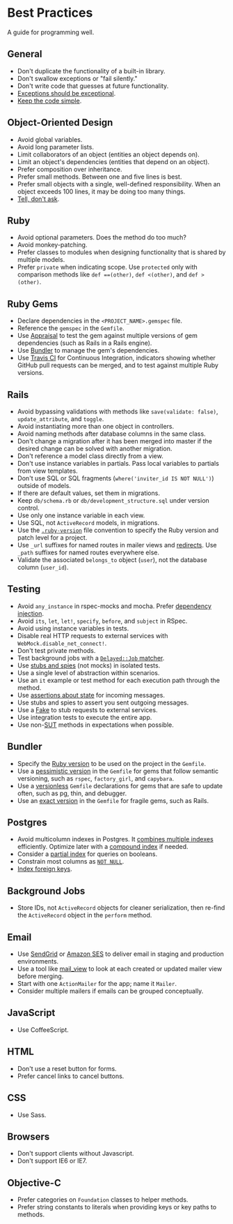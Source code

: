 Best Practices
==============

A guide for programming well.

General
-------

* Don't duplicate the functionality of a built-in library.
* Don't swallow exceptions or "fail silently."
* Don't write code that guesses at future functionality.
* [Exceptions should be exceptional].
* [Keep the code simple].

[Exceptions should be exceptional]: http://rdd.me/yichhgvu
[Keep the code simple]: http://rdd.me/ko2aqda2

Object-Oriented Design
----------------------

* Avoid global variables.
* Avoid long parameter lists.
* Limit collaborators of an object (entities an object depends on).
* Limit an object's dependencies (entities that depend on an object).
* Prefer composition over inheritance.
* Prefer small methods. Between one and five lines is best.
* Prefer small objects with a single, well-defined responsibility. When an
  object exceeds 100 lines, it may be doing too many things.
* [Tell, don't ask].

[Tell, don't ask]: http://goo.gl/Ztawt

Ruby
----

* Avoid optional parameters. Does the method do too much?
* Avoid monkey-patching.
* Prefer classes to modules when designing functionality that is shared by
  multiple models.
* Prefer `private` when indicating scope. Use `protected` only with comparison
  methods like `def ==(other)`, `def <(other)`, and `def >(other)`.

Ruby Gems
---------

* Declare dependencies in the `<PROJECT_NAME>.gemspec` file.
* Reference the `gemspec` in the `Gemfile`.
* Use [Appraisal] to test the gem against multiple versions of gem dependencies
  (such as Rails in a Rails engine).
* Use [Bundler] to manage the gem's dependencies.
* Use [Travis CI] for Continuous Integration, indicators showing whether GitHub
  pull requests can be merged, and to test against multiple Ruby versions.

[Appraisal]: http://github.com/thoughtbot/appraisal
[Bundler]: http://gembundler.com/
[Travis CI]: http://travisci.org

Rails
-----

* Avoid bypassing validations with methods like `save(validate: false)`,
  `update_attribute`, and `toggle`.
* Avoid instantiating more than one object in controllers.
* Avoid naming methods after database columns in the same class.
* Don't change a migration after it has been merged into master if the desired
  change can be solved with another migration.
* Don't reference a model class directly from a view.
* Don't use instance variables in partials. Pass local variables to partials
  from view templates.
* Don't use SQL or SQL fragments (`where('inviter_id IS NOT NULL')`) outside of
  models.
* If there are default values, set them in migrations.
* Keep `db/schema.rb` or `db/development_structure.sql` under version control.
* Use only one instance variable in each view.
* Use SQL, not `ActiveRecord` models, in migrations.
* Use the [`.ruby-version`] file convention to specify the Ruby version and
  patch level for a project.
* Use `_url` suffixes for named routes in mailer views and [redirects].  Use
  `_path` suffixes for named routes everywhere else.
* Validate the associated `belongs_to` object (`user`), not the database column
  (`user_id`).

[`.ruby-version`]: https://gist.github.com/fnichol/1912050
[redirects]: http://www.w3.org/Protocols/rfc2616/rfc2616-sec14.html#sec14.30

Testing
-------

* Avoid `any_instance` in rspec-mocks and mocha. Prefer [dependency injection].
* Avoid `its`, `let`, `let!`, `specify`, `before`, and `subject` in RSpec.
* Avoid using instance variables in tests.
* Disable real HTTP requests to external services with
  `WebMock.disable_net_connect!`.
* Don't test private methods.
* Test background jobs with a [`Delayed::Job` matcher].
* Use [stubs and spies] (not mocks) in isolated tests.
* Use a single level of abstraction within scenarios.
* Use an `it` example or test method for each execution path through the method.
* Use [assertions about state] for incoming messages.
* Use stubs and spies to assert you sent outgoing messages.
* Use a [Fake] to stub requests to external services.
* Use integration tests to execute the entire app.
* Use non-[SUT] methods in expectations when possible.

[dependency injection]: http://en.wikipedia.org/wiki/Dependency_injection
[`Delayed::Job` matcher]: http://goo.gl/bzBlN
[stubs and spies]: http://goo.gl/EciDJ
[assertions about state]: https://speakerdeck.com/skmetz/magic-tricks-of-testing-railsconf?slide=51
[Fake]: http://goo.gl/YR7Hh
[SUT]: http://goo.gl/r5Ti2

Bundler
-------

* Specify the [Ruby version] to be used on the project in the `Gemfile`.
* Use a [pessimistic version] in the `Gemfile` for gems that follow semantic
  versioning, such as `rspec`, `factory_girl`, and `capybara`.
* Use a [versionless] `Gemfile` declarations for gems that are safe to update
  often, such as pg, thin, and debugger.
* Use an [exact version] in the `Gemfile` for fragile gems, such as Rails.

[Ruby version]: http://gembundler.com/v1.3/gemfile_ruby.html
[exact version]: http://robots.thoughtbot.com/post/35717411108/a-healthy-bundle#exact-version
[pessimistic version]: http://robots.thoughtbot.com/post/35717411108/a-healthy-bundle#pessimistic-version
[versionless]: http://robots.thoughtbot.com/post/35717411108/a-healthy-bundle#versionless

Postgres
--------

* Avoid multicolumn indexes in Postgres. It [combines multiple indexes]
  efficiently. Optimize later with a [compound index] if needed.
* Consider a [partial index] for queries on booleans.
* Constrain most columns as [`NOT NULL`].
* [Index foreign keys].

[`NOT NULL`]: http://goo.gl/0GeBr
[combines multiple indexes]: http://goo.gl/pY3Po
[compound index]: http://www.postgresql.org/docs/9.2/static/indexes-bitmap-scans.html
[partial index]: http://goo.gl/YC8Jt
[Index foreign keys]: https://tomafro.net/2009/08/using-indexes-in-rails-index-your-associations

Background Jobs
---------------

* Store IDs, not `ActiveRecord` objects for cleaner serialization, then re-find
  the `ActiveRecord` object in the `perform` method.

Email
-----

* Use [SendGrid] or [Amazon SES] to deliver email in staging and production
  environments.
* Use a tool like [mail_view] to look at each created or updated mailer view
  before merging.
* Start with one `ActionMailer` for the app; name it `Mailer`.
* Consider multiple mailers if emails can be grouped conceptually.

[Amazon SES]: http://goo.gl/A5jAA
[SendGrid]: http://goo.gl/Kxu9W
[mail_view]: http://goo.gl/HhX8y

JavaScript
----------

* Use CoffeeScript.

HTML
----

* Don't use a reset button for forms.
* Prefer cancel links to cancel buttons.

CSS
---

* Use Sass.

Browsers
--------

* Don't support clients without Javascript.
* Don't support IE6 or IE7.

Objective-C
-----------

* Prefer categories on `Foundation` classes to helper methods.
* Prefer string constants to literals when providing keys or key paths to methods.
